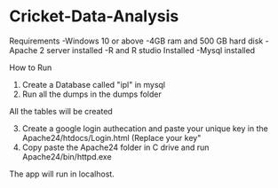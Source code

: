 # Cricket-Data-Analysis

Requirements 
-Windows 10 or above
-4GB ram and 500 GB hard disk
-Apache 2 server installed 
-R and R studio Installed
-Mysql installed



How to Run

1) Create a Database called "ipl" in mysql
2) Run all the dumps in the dumps folder

All the tables will be created 

3) Create a google login authecation and paste your unique key in the Apache24/htdocs/Login.html (Replace your key"
4) Copy paste the Apache24 folder in C drive and run Apache24/bin/httpd.exe

The app will run in localhost.

